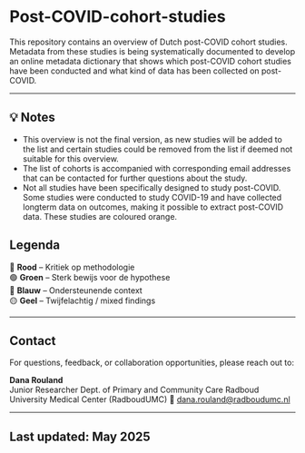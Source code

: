 # Post-COVID-cohort-studies

This repository contains an overview of Dutch post-COVID cohort studies. Metadata from these studies is being systematically documented to develop an online metadata dictionary that shows which post-COVID cohort studies have been conducted and what kind of data has been collected on post-COVID. 

---

## 💡 Notes

- This overview is not the final version, as new studies will be added to the list and certain studies could be removed from the list if deemed not suitable for this overview.
- The list of cohorts is accompanied with corresponding email addresses that can be contacted for further questions about the study.
- Not all studies have been specifically designed to study post-COVID. Some studies were conducted to study COVID-19 and have collected longterm data on outcomes, making it possible to extract post-COVID data. These studies are coloured orange.

## Legenda

🔴 **Rood** – Kritiek op methodologie  
🟢 **Groen** – Sterk bewijs voor de hypothese  
🔵 **Blauw** – Ondersteunende context  
🟡 **Geel** – Twijfelachtig / mixed findings  


---

##  Contact

For questions, feedback, or collaboration opportunities, please reach out to:

**Dana Rouland**  
Junior Researcher
Dept. of Primary and Community Care
Radboud University Medical Center (RadboudUMC)
📧 dana.rouland@radboudumc.nl 

---


##  Last updated: May 2025
